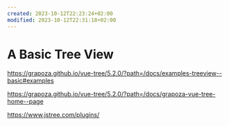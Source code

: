 ```yaml
---
created: 2023-10-12T22:23:24+02:00
modified: 2023-10-12T22:31:18+02:00
---
```


# A Basic Tree View

https://grapoza.github.io/vue-tree/5.2.0/?path=/docs/examples-treeview--basic#examples

https://grapoza.github.io/vue-tree/5.2.0/?path=/docs/grapoza-vue-tree-home--page

https://www.jstree.com/plugins/
